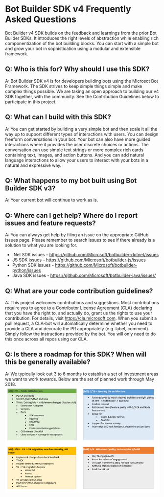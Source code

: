 # Bot Builder SDK v4 Frequently Asked Questions
Bot Builder v4 SDK builds on the feedback and learnings from the prior Bot Builder SDKs. It introduces the right levels of abstraction while enabling rich componentization of the bot building blocks. You can start with a simple bot and grow your bot in sophistication using a modular and extensible framework.   

## Q: Who is this for? Why should I use this SDK?  
A: Bot Builder SDK v4 is for developers building bots using the Microsot Bot Framework.
The SDK strives to keep simple things simple and make complex things possible.
We are taking an open approach to building our v4 SDK together, with the community.
See the Contribution Guidelines below to participate in this project.

## Q: What can I build with this SDK?  
A:  You can get started by building a very simple bot and then scale it all the way up to support different types of interactions with users. You can design freeform conversations in your bot. Your bot can also have more guided interactions where it provides the user discrete choices or actions. The conversation can use simple text strings or more complex rich cards containing text, images, and action buttons. And you can add natural language interactions to allow your users to interact with your bots in a natural and expressive way. 
  
## Q: What happens to my bot built using Bot Builder SDK v3? 
A: Your current bot will continue to work as is. 
  
## Q: Where can I get help? Where do I report issues and feature requests? 
A: You can always get help by filing an issue on the appropriate GitHub issues page. Please remember to search issues to see if there already is a solution to what you are looking for. 
- .Net SDK issues – https://github.com/Microsoft/botbuilder-dotnet/issues 
- JS SDK issues – https://github.com/Microsoft/botbuilder-js/issues 
- Python SDK issues - https://github.com/Microsoft/botbuilder-python/issues 
- Java SDK issues - https://github.com/Microsoft/botbuilder-java/issues’ 
   
## Q: What are your code contribution guidelines?  
A: This project welcomes contributions and suggestions. Most contributions require you to agree to a Contributor License Agreement (CLA) declaring that you have the right to, and actually do, grant us the rights to use your contribution. For details, visit https://cla.microsoft.com. 
When you submit a pull request, a CLA-bot will automatically determine whether you need to provide a CLA and decorate the PR appropriately (e.g. label, comment). Simply follow the instructions provided by the bot. You will only need to do this once across all repos using our CLA. 
  
## Q: Is there a roadmap for this SDK? When will this be generally available?  
A: We typically look out 3 to 6 months to establish a set of investment areas we want to work towards. Below are the set of planned work through May 2018.
![Roadmap](doc/media/bot-roadmap.png)
